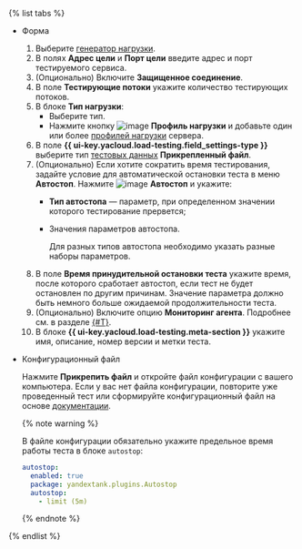 {% list tabs %}

- Форма

  1. Выберите [генератор нагрузки](../../load-testing/concepts/load-generator.md).
  1. В полях **Адрес цели** и **Порт цели** введите адрес и порт тестируемого сервиса.
  1. (Опционально) Включите **Защищенное соединение**.
  1. В поле **Тестирующие потоки** укажите количество тестирующих потоков.
  1. В блоке **Тип нагрузки**:
      * Выберите тип.
      * Нажмите кнопку ![image](../../_assets/plus-sign.svg) **Профиль нагрузки** и добавьте один или более [профилей нагрузки](../../load-testing/concepts/load-profile.md) сервера.
  1. В поле **{{ ui-key.yacloud.load-testing.field_settings-type }}** выберите тип [тестовых данных](../../load-testing/concepts/payload.md) **Прикрепленный файл**.
  1. (Опционально) Если хотите сократить время тестирования, задайте условие для автоматической остановки теста в меню **Автостоп**. Нажмите ![image](../../_assets/plus-sign.svg) **Автостоп** и укажите:
      * **Тип автостопа** — параметр, при определенном значении которого тестирование прервется;
      * Значения параметров автостопа.

          Для разных типов автостопа необходимо указать разные наборы параметров.
  1. В поле **Время принудительной остановки теста** укажите время, после которого сработает автостоп, если тест не будет остановлен по другим причинам. Значение параметра должно быть немного больше ожидаемой продолжительности теста.
  1. (Опционально) Включите опцию **Мониторинг агента**. Подробнее см. в разделе [{#T}](../../load-testing/concepts/monitoring.md).
  1. В блоке **{{ ui-key.yacloud.load-testing.meta-section }}** укажите имя, описание, номер версии и метки теста.

- Конфигурационный файл

  Нажмите **Прикрепить файл** и откройте файл конфигурации с вашего компьютера. Если у вас нет файла конфигурации, повторите уже проведенный тест или сформируйте конфигурационный файл на основе [документации](https://yandextank.readthedocs.io/en/latest/config_reference.html#phantom).

  {% note warning %}

  В файле конфигурации обязательно укажите предельное время работы теста в блоке `autostop`:

  ```yaml
  autostop:
    enabled: true
    package: yandextank.plugins.Autostop
    autostop:
      - limit (5m)
  ```

  {% endnote %}

{% endlist %}
